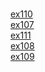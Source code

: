 #  
<a href='https://gabrielryanft.github.io/learning/cursoemvideo/python/exerciciospython/aula22 funcoes locais/ex110/' target='_blank' rel='next'>ex110</a><br/>
<a href='https://gabrielryanft.github.io/learning/cursoemvideo/python/exerciciospython/aula22 funcoes locais/ex107/' target='_blank' rel='next'>ex107</a><br/>
<a href='https://gabrielryanft.github.io/learning/cursoemvideo/python/exerciciospython/aula22 funcoes locais/ex111/' target='_blank' rel='next'>ex111</a><br/>
<a href='https://gabrielryanft.github.io/learning/cursoemvideo/python/exerciciospython/aula22 funcoes locais/ex108/' target='_blank' rel='next'>ex108</a><br/>
<a href='https://gabrielryanft.github.io/learning/cursoemvideo/python/exerciciospython/aula22 funcoes locais/ex109/' target='_blank' rel='next'>ex109</a><br/>
